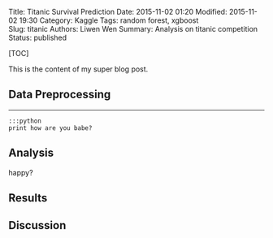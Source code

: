 Title: Titanic Survival Prediction 
Date: 2015-11-02 01:20
Modified: 2015-11-02 19:30
Category: Kaggle
Tags: random forest, xgboost  
Slug:  titanic
Authors: Liwen Wen
Summary: Analysis on titanic competition 
Status: published

[TOC]

This is the content of my super blog post.
## Data Preprocessing
---
    :::python
    print how are you babe?
## Analysis
happy?
## Results
## Discussion
